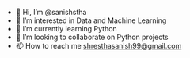 - 👋 Hi, I’m @sanishstha
- 👀 I’m interested in Data and Machine Learning
- 🌱 I’m currently learning Python 
- 💞️ I’m looking to collaborate on Python projects
- 📫 How to reach me shresthasanish99@gmail.com

<!---
sanishstha/sanishstha is a ✨ special ✨ repository because its `README.md` (this file) appears on your GitHub profile.
You can click the Preview link to take a look at your changes.
--->
